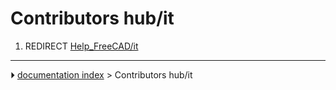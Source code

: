 # Contributors hub/it
1.  REDIRECT [Help_FreeCAD/it](Help_FreeCAD/it.md)



---
⏵ [documentation index](../README.md) > Contributors hub/it

